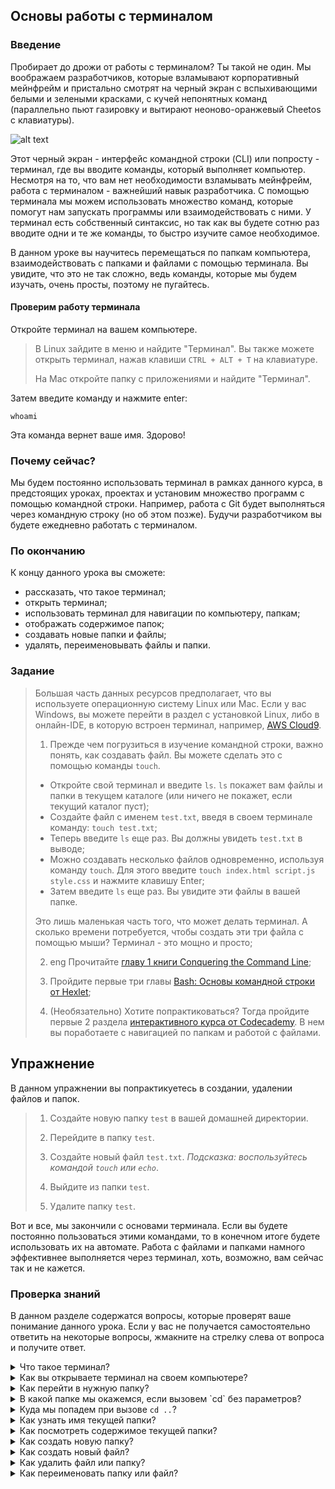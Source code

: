 ## Основы работы с терминалом

### Введение

Пробирает до дрожи от работы с терминалом? Ты такой не один. Мы воображаем разработчиков, которые взламывают корпоративный мейнфрейм и пристально смотрят на черный экран с вспыхивающими белыми и зелеными красками, с кучей непонятных команд (параллельно пьют газировку и вытирают неоново-оранжевый Cheetos с клавиатуры).

![alt text](https://user-images.githubusercontent.com/4215285/55364215-7561cb80-54e8-11e9-9a47-dbaba4da345c.jpg)

Этот черный экран - интерфейс командной строки (CLI) или попросту - терминал, где вы вводите команды, который выполняет компьютер. Несмотря на то, что вам нет необходимости взламывать мейнфрейм, работа с терминалом - важнейший навык разработчика. С помощью терминала мы можем использовать множество команд, которые помогут нам запускать программы или взаимодействовать с ними. У терминал есть собственный синтаксис, но так как вы будете сотню раз вводите одни и те же команды, то быстро изучите самое необходимое.

В данном уроке вы научитесь перемещаться по папкам компьютера, взаимодействовать с папками и файлами с помощью терминала. Вы увидите, что это не так сложно, ведь команды, которые мы будем изучать, очень просты, поэтому не пугайтесь.

#### Проверим работу терминала

Откройте терминал на вашем компьютере. 

> В Linux зайдите в меню и найдите "Терминал". Вы также можете открыть терминал, нажав клавиши `CTRL + ALT + T` на клавиатуре. 
> 
> На Mac откройте папку с приложениями и найдите "Терминал". 

Затем введите команду и нажмите enter:

``` 
whoami
```

Эта команда вернет ваше имя. Здорово!

### Почему сейчас?

Мы будем постоянно использовать терминал в рамках данного курса, в предстоящих уроках, проектах и установим множество программ с помощью командной строки. Например, работа с Git будет выполняться через командную строку (но об этом позже). Будучи разработчиком вы будете ежедневно работать с терминалом.

### По окончанию

К концу данного урока вы сможете:

- рассказать, что такое терминал;
- открыть терминал;
- использовать терминал для навигации по компьютеру, папкам;
- отображать содержимое папок;
- создавать новые папки и файлы;
- удалять, переименовывать файлы и папки.

### Задание

> Большая часть данных ресурсов предполагает, что вы используете операционную систему Linux или Mac. Если у вас Windows, вы можете перейти в раздел с установкой Linux, либо в онлайн-IDE, в которую встроен терминал, например, [AWS Cloud9](https://aws.amazon.com/cloud9/).
>
> 1. Прежде чем погрузиться в изучение командной строки, важно понять, как создавать файл. Вы можете сделать это с помощью команды `touch`. 
>
>  - Откройте свой терминал и введите `ls`. `ls` покажет вам файлы и папки в текущем каталоге (или ничего не покажет, если текущий каталог пуст);
>  - Создайте файл с именем `test.txt`, введя в своем терминале команду: `touch test.txt`;
>  - Теперь введите `ls` еще раз. Вы должны увидеть `test.txt` в выводе;
>  - Можно создавать несколько файлов одновременно, используя команду `touch`. Для этого введите `touch index.html script.js style.css` и нажмите клавишу Enter;
>  - Затем введите `ls` еще раз. Вы увидите эти файлы в вашей папке. 
>
>  Это лишь маленькая часть того, что может делать терминал. А сколько времени потребуется, чтобы создать эти три файла с помощью мыши? Терминал - это мощно и просто;
>
> 2. <span class="btn-fill btn btn-xs btn-success">eng</span> Прочитайте [главу 1 книги Conquering the Command Line](http://conqueringthecommandline.com/book/basics);
>
> 3. Пройдите первые три главы [Bash: Основы командной строки от Hexlet](https://ru.hexlet.io/courses/bash);
>
> 4. (Необязательно) Хотите попрактиковаться? Тогда пройдите первые 2 раздела [интерактивного курса от Codecademy](https://www.codecademy.com/learn/learn-the-command-line). В нем вы поработаете с навигацией по папкам и работой с файлами.

## Упражнение

В данном упражнении вы попрактикуетесь в создании, удалении файлов и папок.

> 1. Создайте новую папку `test` в вашей домашней директории.
>
> 2. Перейдите в папку `test`.
>
> 3. Создайте новый файл `test.txt`. _Подсказка: воспользуйтесь командой `touch` или `echo`_.
>
> 4. Выйдите из папки `test`.
>
> 5. Удалите папку `test`.

Вот и все, мы закончили с основами терминала. Если вы будете постоянно пользоваться этими командами, то в конечном итоге будете использовать их на автомате. Работа с файлами и папками намного эффективнее выполняется через терминал, хоть, возможно, вам сейчас так и не кажется.

### Проверка знаний

В данном разделе содержатся вопросы, которые проверят ваше понимание данного урока. Если у вас не получается самостоятельно ответить на некоторые вопросы, жмакните на стрелку слева от вопроса и получите ответ.

<details>
<summary>Что такое терминал?</summary>
<ul><ul>
  <li>Терминал - это программа, с помощью которой можно взаимодействовать с компьютером, используя специальное множество слов, называемое "командами".</li>
</ul></ul>
</details>

<details>
<summary>Как вы открываете терминал на своем компьютере?</summary>
<ul><ul>
  <li>На Linux: Откройте меню программ и найдите "Терминал". Вы можете также открыть терминал с помощью горячих клавиш <code>CTRL</code> + <code>ALT</code> + <code>T</code>.</li>
  <li>На Mac: Откройте папку с программами и найдите там "Терминал".</li>
</ul></ul>
</details>

<details>
<summary>Как перейти в нужную папку?</summary>
<ul><ul>
  <li>Воспользуйтесь командой <code>cd</code>, которая меняет текущую папку.</li>
</ul></ul>
</details>

<details>
<summary>В какой папке мы окажемся, если вызовем `cd` без параметров?</summary>
<ul><ul>
  <li>На Mac и Linux мы попадем в домашнюю директорию.</li>
</ul></ul>
</details>

<details>
<summary>Куда мы попадем при вызове <code>cd ..</code>?</summary>
<ul><ul>
  <li>Мы перейдем "наверх" по директории к родителю текущей папки.</li>
</ul></ul>
</details>

<details>
<summary>Как узнать имя текущей папки?</summary>
<ul><ul>
  <li>На Linux и Mac, воспользуйтесь командой <code>pwd</code> (print working directory).</li>
</ul></ul>
</details>

<details>
<summary>Как посмотреть содержимое текущей папки?</summary>
<ul><ul>
  <li>На Linux и Mac, воспользуйтесь командой <code>ls</code>. Используйте <code>ls -l</code> для отображения файлов.</li>
</ul></ul>
</details>

<details>
<summary>Как создать новую папку?</summary>
<ul><ul>
  <li>Воспользуйтесь командой <code>mkdir</code>.</li>
</ul></ul>
</details>

<details>
<summary>Как создать новый файл?</summary>
<ul><ul>
  <li>На Linux и Mac, воспользуйтесь командой <code>touch</code>, например, <code>touch file.txt</code>.</li>
</ul></ul>
</details>

<details>
<summary>Как удалить файл или папку?</summary>
<ul><ul>
  <li>На Linux и Mac, воспользуйтесь командой <code>rm</code> для удаления файла. Чтобы удалить папку, используйте <code>rm -r</code> или <code>rmdir</code>.</li>
</ul></ul>
</details>

<details>
<summary>Как переименовать папку или файл?</summary>
<ul><ul>
  <li>На Linux и Mac, используйте команду <code>mv</code>, например, <code>mv folder/old-file.txt folder/new-file.txt</code>.</li>
</ul></ul>
</details>
